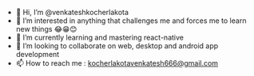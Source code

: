 - 👋 Hi, I’m @venkateshkocherlakota
- 👀 I’m interested in anything that challenges me and forces me to learn new things 😂😁😊
- 🌱 I’m currently learning and mastering react-native
- 💞️ I’m looking to collaborate on web, desktop and android app development
- 📫 How to reach me : kocherlakotavenkatesh666@gmail.com

<!---
venkateshkocherlakota/venkateshkocherlakota is a ✨ special ✨ repository because its `README.md` (this file) appears on your GitHub profile.
You can click the Preview link to take a look at your changes.
--->
